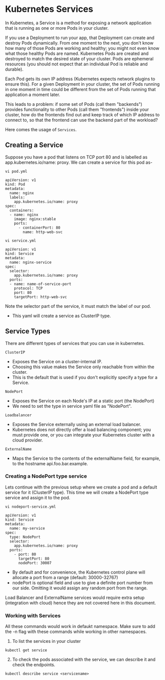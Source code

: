 # Kubernetes Services 

In Kubernetes, a Service is a method for exposing a network application that is running as one or more Pods in your cluster.

If you use a Deployment to run your app, that Deployment can create and destroy Pods dynamically. From one moment to the next, you don't know how many of those Pods are working and healthy; you might not even know what those healthy Pods are named. Kubernetes Pods are created and destroyed to match the desired state of your cluster. Pods are ephemeral resources (you should not expect that an individual Pod is reliable and durable).

Each Pod gets its own IP address (Kubernetes expects network plugins to ensure this). For a given Deployment in your cluster, the set of Pods running in one moment in time could be different from the set of Pods running that application a moment later.

This leads to a problem: if some set of Pods (call them "backends") provides functionality to other Pods (call them "frontends") inside your cluster, how do the frontends find out and keep track of which IP address to connect to, so that the frontend can use the backend part of the workload?

Here comes the usage of `Services`.


## Creating a Service 

Suppose you have a pod that listens on TCP port 80 and is labelled as app.kubernetes.io/name: proxy. We can create a service for this pod as-

```
vi pod.yml
```
```
apiVersion: v1
kind: Pod
metadata:
  name: nginx
  labels:
    app.kubernetes.io/name: proxy
spec:
  containers:
  - name: nginx
    image: nginx:stable
    ports:
      - containerPort: 80
        name: http-web-svc
```
```
vi service.yml
```
```
apiVersion: v1
kind: Service
metadata:
  name: nginx-service
spec:
  selector:
    app.kubernetes.io/name: proxy
  ports:
  - name: name-of-service-port
    protocol: TCP
    port: 80
    targetPort: http-web-svc
```

Note the selector part of the service, it must match the label of our pod.

- This yaml will create a service as ClusterIP type. 

## Service Types

There are different types of services that you can use in kubernetes. 

`ClusterIP`

- Exposes the Service on a cluster-internal IP. 
- Choosing this value makes the Service only reachable from within the cluster.
- This is the default that is used if you don't explicitly specify a type for a Service.

`NodePort`

- Exposes the Service on each Node's IP at a static port (the NodePort)
- We need to set the type in service yaml file as "NodePort".

`Loadbalancer`

- Exposes the Service externally using an external load balancer.
- Kubernetes does not directly offer a load balancing component; you must provide one, or you can integrate your Kubernetes cluster with a cloud provider.

`ExternalName`

- Maps the Service to the contents of the externalName field, for example, to the hostname api.foo.bar.example.


### Creating a NodePort type service

Lets continue with the previous setup where we create a pod and a default service for it (ClusterIP type).
This time we will create a NodePort type service and assign it to the pod. 

```
vi nodeport-service.yml
```
```
apiVersion: v1
kind: Service
metadata:
  name: my-service
spec:
  type: NodePort
  selector:
    app.kubernetes.io/name: proxy
  ports:
    - port: 80
      targetPort: 80
      nodePort: 30007
```

- By default and for convenience, the Kubernetes control plane will allocate a port from a range (default: 30000-32767) 
- nodePort is optional field and use to give a definite port number from our side. Omitting it would assign any random port from the range. 


Load Balancer and ExternalName services would require extra setup (integration with cloud) hence they are not covered here in this document. 

### Working with Services

All these commands would work in defaukt namespace. Make sure to add the -n flag with these commands while working in other namespaces. 

1. To list the services in your cluster 

```
kubectl get service 
```

2. To check the pods associated with the service, we can describe it and check the endpoints.

```
kubectl describe service <servicename>
```